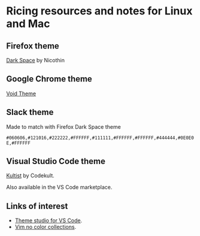 # Ricing resources and notes for Linux and Mac

## Firefox theme

[Dark Space](https://addons.mozilla.org/en-US/firefox/addon/nicothin-space/) by Nicothin

## Google Chrome theme

[Void Theme](https://chrome.google.com/webstore/detail/void-theme-black-and-mini/kioklelcojgbjoljlilalgdcppkiioge)

## Slack theme

Made to match with Firefox Dark Space theme

`#060606,#121016,#222222,#FFFFFF,#111111,#FFFFFF,#FFFFFF,#444444,#0E0E0E,#FFFFFF`

## Visual Studio Code theme

[Kultist](https://themes.vscode.one/theme/codekult/sdYBukKr) by Codekult.

Also available in the VS Code marketplace.

## Links of interest

- [Theme studio for VS Code](https://themes.vscode.one/).
- [Vim no color collections](https://github.com/mcchrish/vim-no-color-collections).
